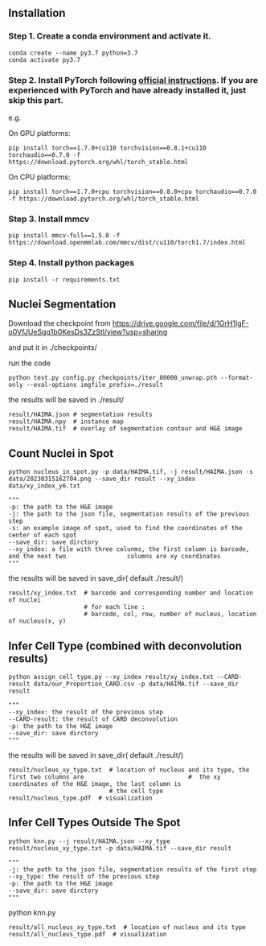 ## Installation

### **Step 1.** Create a conda environment and activate it.

```
conda create --name py3.7 python=3.7
conda activate py3.7
```

### **Step 2.** Install PyTorch following [official instructions](https://pytorch.org/get-started/locally/).  If you are experienced with PyTorch and have already installed it, just skip this part.

e.g.

On GPU platforms:

```
pip install torch==1.7.0+cu110 torchvision==0.8.1+cu110 torchaudio==0.7.0 -f https://download.pytorch.org/whl/torch_stable.html
```

On CPU platforms:

```
pip install torch==1.7.0+cpu torchvision==0.8.0+cpu torchaudio==0.7.0 -f https://download.pytorch.org/whl/torch_stable.html
```

### **Step 3.** Install mmcv

```
pip install mmcv-full==1.5.0 -f https://download.openmmlab.com/mmcv/dist/cu110/torch1.7/index.html
```

### **Step 4.** Install python packages

```
pip install -r requirements.txt
```



## Nuclei Segmentation

Download the checkpoint from https://drive.google.com/file/d/1GrH1IgF-o0VfJUeSgq1b0KesDs3ZzStl/view?usp=sharing

and put it in ./checkpoints/

run the code

```
python test.py config.py checkpoints/iter_80000_unwrap.pth --format-only --eval-options imgfile_prefix=./result
```

the results will be saved in ./result/

```
result/HAIMA.json # segmentation results
result/HAIMA.npy  # instance map 
result/HAIMA.tif  # overlay of segmentation contour and H&E image
```

## Count Nuclei in Spot

```
python nucleus_in_spot.py -p data/HAIMA.tif, -j result/HAIMA.json -s data/20230315162704.png --save_dir result --xy_index data/xy_index_y6.txt

"""
-p: the path to the H&E image
-j: the path to the json file, segmentation results of the previous step
-s: an example image of spot, used to find the coordinates of the center of each spot
--save_dir: save dirctory
--xy_index: a file with three colunms, the first column is barcode, and the next two                 columns are xy coordinates
"""
```

the results will be saved in save_dir( default ./result/)

```
result/xy_index.txt  # barcode and corresponding number and location of nuclei
                     # for each line :
                     # barcode, col, row, number of nucleus, location of nucleus(x, y)
```

## Infer Cell Type (combined with deconvolution results)

```
python assign_cell_type.py --xy_index result/xy_index.txt --CARD-result data/our_Proportion_CARD.csv -p data/HAIMA.tif --save_dir result

"""
--xy_index: the result of the previous step
--CARD-result: the result of CARD deconvolution
-p: the path to the H&E image
--save_dir: save dirctory
"""
```

the results will be saved in save_dir( default ./result/)

```
result/nucleus_xy_type.txt  # location of nucleus and its type, the first two columns are                             #  the xy coordinates of the H&E image, the last column is 
                            # the cell type
result/nucleus_type.pdf  # visualization
```

## Infer Cell Types Outside The Spot

```
python knn.py --j result/HAIMA.json --xy_type result/nucleus_xy_type.txt -p data/HAIMA.tif --save_dir result

"""
-j: the path to the json file, segmentation results of the first step
--xy_type: the result of the previous step
-p: the path to the H&E image
--save_dir: save dirctory
"""
```

python knn.py

```
result/all_nucleus_xy_type.txt  # location of nucleus and its type
result/all_nucleus_type.pdf  # visualization
```

